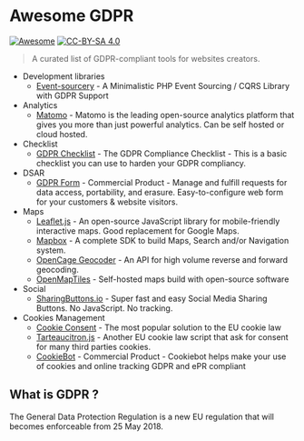 # Awesome GDPR

[![Awesome](https://awesome.re/badge.svg)](https://awesome.re) [![CC-BY-SA 4.0](https://i.creativecommons.org/l/by-sa/4.0/80x15.png)](http://creativecommons.org/licenses/by-sa/4.0/)

> A curated list of GDPR-compliant tools for websites creators.

  * Development libraries
    * [Event-sourcery](https://github.com/event-sourcery/event-sourcery) -  A Minimalistic PHP Event Sourcing / CQRS Library with GDPR Support 
  * Analytics
    * [Matomo](https://matomo.org/) - Matomo is the leading open-source analytics platform that gives you more than just powerful analytics. Can be self hosted or cloud hosted.
  * Checklist
    * [GDPR Checklist](https://gdprchecklist.io) - The GDPR Compliance Checklist - This is a basic checklist you can use to harden your GDPR compliancy.
  * DSAR
    * [GDPR Form](https://gdprform.io) - Commercial Product - Manage and fulfill requests for data access, portability, and erasure. Easy-to-configure web form for your customers & website visitors.
  * Maps
    * [Leaflet.js](http://leafletjs.com/) - An open-source JavaScript library for mobile-friendly interactive maps. Good replacement for Google Maps. 
    * [Mapbox](https://www.mapbox.com/) - A complete SDK to build Maps, Search and/or Navigation system.
    * [OpenCage Geocoder](https://geocoder.opencagedata.com) - An API for high volume reverse and forward geocoding.
    * [OpenMapTiles](https://openmaptiles.com/) - Self-hosted maps build with open-source software
  * Social
    * [SharingButtons.io](http://sharingbuttons.io/) - Super fast and easy Social Media Sharing Buttons. No JavaScript. No tracking.
  * Cookies Management
    * [Cookie Consent](https://cookieconsent.insites.com/) - The most popular solution to the EU cookie law 
    * [Tarteaucitron.js](https://github.com/AmauriC/tarteaucitron.js) - Another EU cookie law script that ask for consent for many third parties cookies.
    * [CookieBot](https://www.cookiebot.com/en/) - Commercial Product - Cookiebot helps make your use of cookies and online tracking GDPR and ePR compliant

## What is GDPR ?

The General Data Protection Regulation is a new EU regulation that will becomes enforceable from 25 May 2018.

